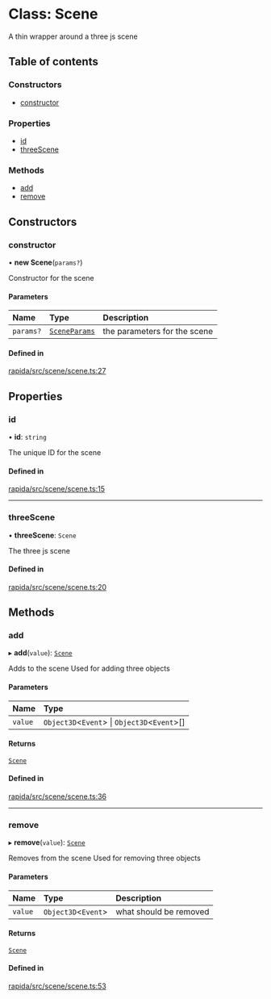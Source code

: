 # Class: Scene

A thin wrapper around a three js scene

## Table of contents

### Constructors

- [constructor](Scene.md#constructor)

### Properties

- [id](Scene.md#id)
- [threeScene](Scene.md#threescene)

### Methods

- [add](Scene.md#add)
- [remove](Scene.md#remove)

## Constructors

### constructor

• **new Scene**(`params?`)

Constructor for the scene

#### Parameters

| Name | Type | Description |
| :------ | :------ | :------ |
| `params?` | [`SceneParams`](../modules.md#sceneparams) | the parameters for the scene |

#### Defined in

[rapida/src/scene/scene.ts:27](https://gitlab.com/isaacmason/rapida/-/blob/bdcd146/packages/rapida/src/scene/scene.ts#L27)

## Properties

### id

• **id**: `string`

The unique ID for the scene

#### Defined in

[rapida/src/scene/scene.ts:15](https://gitlab.com/isaacmason/rapida/-/blob/bdcd146/packages/rapida/src/scene/scene.ts#L15)

___

### threeScene

• **threeScene**: `Scene`

The three js scene

#### Defined in

[rapida/src/scene/scene.ts:20](https://gitlab.com/isaacmason/rapida/-/blob/bdcd146/packages/rapida/src/scene/scene.ts#L20)

## Methods

### add

▸ **add**(`value`): [`Scene`](Scene.md)

Adds to the scene
Used for adding three objects

#### Parameters

| Name | Type |
| :------ | :------ |
| `value` | `Object3D`<`Event`\> \| `Object3D`<`Event`\>[] |

#### Returns

[`Scene`](Scene.md)

#### Defined in

[rapida/src/scene/scene.ts:36](https://gitlab.com/isaacmason/rapida/-/blob/bdcd146/packages/rapida/src/scene/scene.ts#L36)

___

### remove

▸ **remove**(`value`): [`Scene`](Scene.md)

Removes from the scene
Used for removing three objects

#### Parameters

| Name | Type | Description |
| :------ | :------ | :------ |
| `value` | `Object3D`<`Event`\> | what should be removed |

#### Returns

[`Scene`](Scene.md)

#### Defined in

[rapida/src/scene/scene.ts:53](https://gitlab.com/isaacmason/rapida/-/blob/bdcd146/packages/rapida/src/scene/scene.ts#L53)

